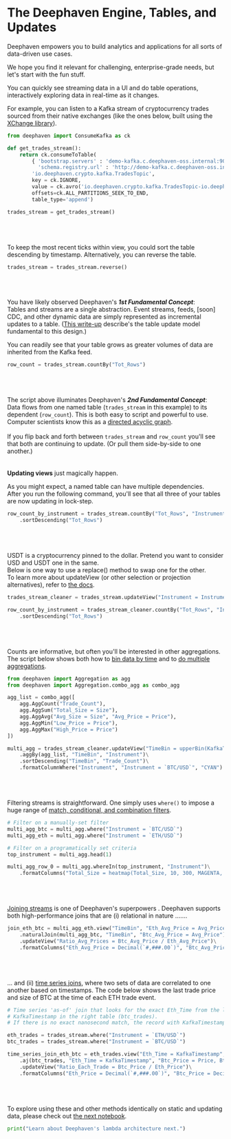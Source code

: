 # The Deephaven Engine, Tables, and Updates

Deephaven empowers you to build analytics and applications for all sorts of data-driven use cases.

We hope you find it relevant for challenging, enterprise-grade needs, but let's start with the fun stuff.

You can quickly see streaming data in a UI and do table operations, interactively exploring data in real-time as it changes.

For example, you can listen to a Kafka stream of cryptocurrency trades sourced from their native exchanges (like the ones below, built using the [XChange library](https://github.com/knowm/XChange)).

```python
from deephaven import ConsumeKafka as ck

def get_trades_stream():
    return ck.consumeToTable(
        { 'bootstrap.servers' : 'demo-kafka.c.deephaven-oss.internal:9092',
          'schema.registry.url' : 'http://demo-kafka.c.deephaven-oss.internal:8081' },
        'io.deephaven.crypto.kafka.TradesTopic',
        key = ck.IGNORE,
        value = ck.avro('io.deephaven.crypto.kafka.TradesTopic-io.deephaven.crypto.Trade'),
        offsets=ck.ALL_PARTITIONS_SEEK_TO_END,
        table_type='append')

trades_stream = get_trades_stream()
```
\
\
\
To keep the most recent ticks within view, you could sort the table descending by timestamp. Alternatively, you can reverse the table.

```python
trades_stream = trades_stream.reverse()
```
\
\
\
You have likely observed Deephaven's **_1st Fundamental Concept_**:\
Tables and streams are a single abstraction. Event streams, feeds, [soon] CDC, and other dynamic data are simply represented as incremental updates to a table. ([This write-up](https://deephaven.io/core/docs/conceptual/table-update-model/) describe's the table update model fundamental to this design.)

You can readily see that your table grows as greater volumes of data are inherited from the Kafka feed.

```python
row_count = trades_stream.countBy("Tot_Rows")
```
\
\
\
The script above illuminates Deephaven's **_2nd Fundamental Concept_**:\
Data flows from one named table (`trades_stream` in this example) to its dependent (`row_count`). This is both easy to script and powerful to use. Computer scientists know this as a [directed acyclic graph](https://en.wikipedia.org/wiki/Directed_acyclic_graph).\
\
If you flip back and forth between `trades_stream` and `row_count` you'll see that both are continuing to update. (Or pull them side-by-side to one another.)
\
\
\
**Updating views** just magically happen.

As you might expect, a named table can have multiple dependencies.\
After you run the following command, you'll see that all three of your tables are now updating in lock-step.

```python
row_count_by_instrument = trades_stream.countBy("Tot_Rows", "Instrument")\
    .sortDescending("Tot_Rows")
```
\
\
\
USDT is a cryptocurrency pinned to the dollar.  Pretend you want to consider USD and USDT one in the same.\
Below is one way to use a replace() method to swap one for the other.\
To learn more about updateView (or other selection or projection alternatives), refer to [the docs](https://deephaven.io/core/docs/conceptual/choose-select-view-update/).

```python
trades_stream_cleaner = trades_stream.updateView("Instrument = Instrument.replace(`USDT`, `USD`)")

row_count_by_instrument = trades_stream_cleaner.countBy("Tot_Rows", "Instrument")\
    .sortDescending("Tot_Rows")
```
\
\
\
Counts are informative, but often you'll be interested in other aggregations. The script below shows both how to [bin data by time](https://deephaven.io/core/docs/reference/cheat-sheets/datetime-cheat-sheet/#downsampling-temporal-data-via-time-binning) and to [do multiple aggregations](https://deephaven.io/core/docs/how-to-guides/combined-aggregations/).

```python
from deephaven import Aggregation as agg
from deephaven import Aggregation.combo_agg as combo_agg

agg_list = combo_agg([
    agg.AggCount("Trade_Count"),
    agg.AggSum("Total_Size = Size"),
    agg.AggAvg("Avg_Size = Size", "Avg_Price = Price"),
    agg.AggMin("Low_Price = Price"),
    agg.AggMax("High_Price = Price")
])

multi_agg = trades_stream_cleaner.updateView("TimeBin = upperBin(KafkaTimestamp, MINUTE)")\
    .aggBy(agg_list, "TimeBin", "Instrument")\
    .sortDescending("TimeBin", "Trade_Count")\
    .formatColumnWhere("Instrument", "Instrument = `BTC/USD`", "CYAN")
```
\
\
\
Filtering streams is straightforward. One simply uses `where()` to impose a huge range of [match, conditional, and combination filters](https://deephaven.io/core/docs/how-to-guides/use-filters/).

```python
# Filter on a manually-set filter
multi_agg_btc = multi_agg.where("Instrument = `BTC/USD`")
multi_agg_eth = multi_agg.where("Instrument = `ETH/USD`")

# Filter on a programatically set criteria
top_instrument = multi_agg.head(1)

multi_agg_row_0 = multi_agg.whereIn(top_instrument, "Instrument")\
    .formatColumns("Total_Size = heatmap(Total_Size, 10, 300, MAGENTA, CYAN)")
```
\
\
\
[Joining streams](https://deephaven.io/core/docs/how-to-guides/joins-overview/) is one of Deephaven's superpowers . Deephaven supports both high-performance joins that are (i) relational in nature .......

```python
join_eth_btc = multi_agg_eth.view("TimeBin", "Eth_Avg_Price = Avg_Price")\
    .naturalJoin(multi_agg_btc, "TimeBin", "Btc_Avg_Price = Avg_Price")\
    .updateView("Ratio_Avg_Prices = Btc_Avg_Price / Eth_Avg_Price")\
    .formatColumns("Eth_Avg_Price = Decimal(`#,###.00`)", "Btc_Avg_Price = Decimal(`#,###.00`)")
```
\
\
\
... and (ii) [time series joins](https://deephaven.io/core/docs/reference/table-operations/join/aj/), where two sets of data are correlated to one another based on timestamps. The code below shows the last trade price and size of BTC at the time of each ETH trade event.

```python
# Time series 'as-of' join that looks for the exact Eth_Time from the left table (eth_trades) in the
# KafkaTimestamp in the right table (btc_trades).
# If there is no exact nanosecond match, the record with KafkaTimestamp just preceding Eth_Time is used

eth_trades = trades_stream.where("Instrument = `ETH/USD`")
btc_trades = trades_stream.where("Instrument = `BTC/USD`")

time_series_join_eth_btc = eth_trades.view("Eth_Time = KafkaTimestamp", "Eth_Price = Price")\
    .aj(btc_trades, "Eth_Time = KafkaTimestamp", "Btc_Price = Price, Btc_Time = KafkaTimestamp")\
    .updateView("Ratio_Each_Trade = Btc_Price / Eth_Price")\
    .formatColumns("Eth_Price = Decimal(`#,###.00`)", "Btc_Price = Decimal(`#,###.00`)")
```
\
\
\
To explore using these and other methods identically on static and updating data, please check out [the next notebook](02%20Stream%20and%20Batch%20Together.md).

```python
print("Learn about Deephaven's lambda architecture next.")
```